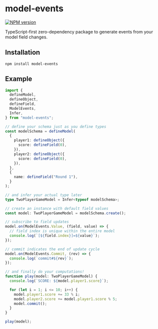 # model-events

<span><a href="https://npmjs.org/package/model-events" title="View this project on NPM"><img src="https://img.shields.io/npm/v/model-events.svg" alt="NPM version" /></a></span>

TypeScript-first zero-dependency package to generate events from your model field changes.

## Installation

`npm install model-events`

## Example

```typescript
import {
  defineModel,
  defineObject,
  defineField,
  ModelEvents,
  Infer,
} from "model-events";

// define your schema just as you define types
const modelSchema = defineModel(
  {
    player1: defineObject({
      score: defineField(0),
    }),
    player2: defineObject({
      score: defineField(0),
    }),
  },
  {
    name: defineField("Round 1"),
  }
);

// and infer your actual type later
type TwoPlayerGameModel = Infer<typeof modelSchema>;

// create an instance with default field values
const model: TwoPlayerGameModel = modelSchema.create();

// subscribe to field updates
model.on(ModelEvents.Value, (field, value) => {
  // field index is unique within the entire model
  console.log(`[${field.index}]=${value}`);
});

// commit indicates the end of update cycle
model.on(ModelEvents.Commit, (rev) => {
  console.log(`commit#${rev}`);
});

// and finally do your computations!
function play(model: TwoPlayerGameModel) {
  console.log(`SCORE: ${model.player1.score}`);

  for (let i = 1; i <= 10; i++) {
    model.player1.score += 33 % i;
    model.player2.score += model.player1.score % 5;
    model.commit();
  }
}

play(model);
```
